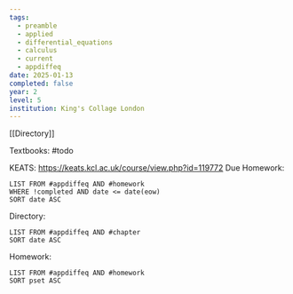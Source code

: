 ```yaml
---
tags:
  - preamble
  - applied
  - differential_equations
  - calculus
  - current
  - appdiffeq
date: 2025-01-13
completed: false
year: 2
level: 5
institution: King's Collage London
---
```

[[Directory]]

Textbooks:
#todo 

KEATS:
https://keats.kcl.ac.uk/course/view.php?id=119772
Due Homework:
```dataview
LIST FROM #appdiffeq AND #homework 
WHERE !completed AND date <= date(eow)
SORT date ASC
```
Directory:
```dataview
LIST FROM #appdiffeq AND #chapter
SORT date ASC
```
Homework:
```dataview
LIST FROM #appdiffeq AND #homework 
SORT pset ASC
```
